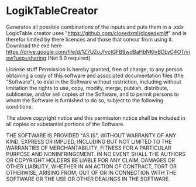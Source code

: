 # LogikTableCreator
Generates all possible combinations of the inputs and puts them in a .xslx
LogicTable creator uses "https://github.com/closedxml/closedxml#" and is therefor limited by there licences and those that concur from using it.
Download the exe here https://drive.google.com/file/d/1Z7UZuJfvctGFB9wdBaHbNKIvBDLyC4OT/view?usp=sharing (Net 5.0 required)

License stuff
Permission is hereby granted, free of charge, to any person obtaining a copy
of this software and associated documentation files (the "Software"), to deal
in the Software without restriction, including without limitation the rights
to use, copy, modify, merge, publish, distribute, sublicense, and/or sell
copies of the Software, and to permit persons to whom the Software is
furnished to do so, subject to the following conditions:

The above copyright notice and this permission notice shall be included in all
copies or substantial portions of the Software.

THE SOFTWARE IS PROVIDED "AS IS", WITHOUT WARRANTY OF ANY KIND, EXPRESS OR
IMPLIED, INCLUDING BUT NOT LIMITED TO THE WARRANTIES OF MERCHANTABILITY,
FITNESS FOR A PARTICULAR PURPOSE AND NONINFRINGEMENT. IN NO EVENT SHALL THE
AUTHORS OR COPYRIGHT HOLDERS BE LIABLE FOR ANY CLAIM, DAMAGES OR OTHER
LIABILITY, WHETHER IN AN ACTION OF CONTRACT, TORT OR OTHERWISE, ARISING FROM,
OUT OF OR IN CONNECTION WITH THE SOFTWARE OR THE USE OR OTHER DEALINGS IN THE
SOFTWARE.
